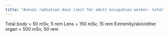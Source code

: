```yaml
---
title: "Annual radiation dose limit for adult occupation worker: total body, lens, extremities or single organ"
---
```

Total body = 50 mSv, 5 rem
Lens = 150 mSv, 15 rem
Extremity/skin/other organ = 500 mSv, 50 rem

